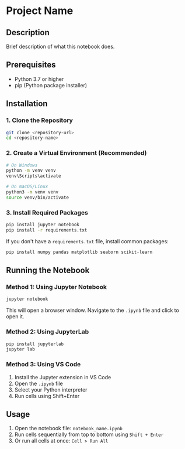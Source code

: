# Project Name

## Description
Brief description of what this notebook does.

## Prerequisites
- Python 3.7 or higher
- pip (Python package installer)

## Installation

### 1. Clone the Repository
```bash
git clone <repository-url>
cd <repository-name>
```

### 2. Create a Virtual Environment (Recommended)
```bash
# On Windows
python -m venv venv
venv\Scripts\activate

# On macOS/Linux
python3 -m venv venv
source venv/bin/activate
```

### 3. Install Required Packages
```bash
pip install jupyter notebook
pip install -r requirements.txt
```

If you don't have a `requirements.txt` file, install common packages:
```bash
pip install numpy pandas matplotlib seaborn scikit-learn
```

## Running the Notebook

### Method 1: Using Jupyter Notebook
```bash
jupyter notebook
```
This will open a browser window. Navigate to the `.ipynb` file and click to open it.

### Method 2: Using JupyterLab
```bash
pip install jupyterlab
jupyter lab
```

### Method 3: Using VS Code
1. Install the Jupyter extension in VS Code
2. Open the `.ipynb` file
3. Select your Python interpreter
4. Run cells using Shift+Enter

## Usage
1. Open the notebook file: `notebook_name.ipynb`
2. Run cells sequentially from top to bottom using `Shift + Enter`
3. Or run all cells at once: `Cell > Run All`

